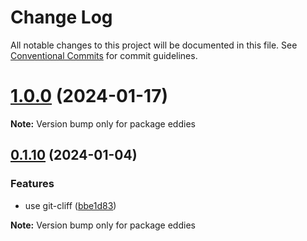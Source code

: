 # Change Log

All notable changes to this project will be documented in this file.
See [Conventional Commits](https://conventionalcommits.org) for commit guidelines.

# [1.0.0](https://github.com/malezjaa/eddies/compare/v0.1.10...v1.0.0) (2024-01-17)

**Note:** Version bump only for package eddies

## [0.1.10](https://github.com/malezjaa/eddies/compare/v0.1.8...v0.1.10) (2024-01-04)

### Features

- use git-cliff ([bbe1d83](https://github.com/malezjaa/eddies/commit/bbe1d83fbf59a94c86467b66c223b23af0e44b79))

**Note:** Version bump only for package eddies

